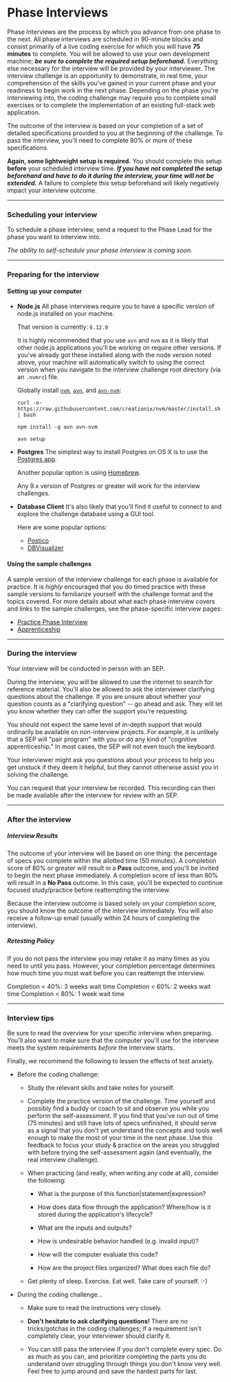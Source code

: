 # Phase Interviews

Phase Interviews are the process by which you advance from one phase to the next. All phase interviews are scheduled in 90-minute blocks and consist primarily of a live coding exercise for which you will have **75 minutes** to complete. You will be allowed to use your own development machine; **_be sure to complete the required setup beforehand._** Everything else necessary for the interview will be provided by your interviewer. The interview challenge is an opportunity to demonstrate, in real time, your comprehension of the skills you've gained in your current phase and your readiness to begin work in the next phase. Depending on the phase you're interviewing into, the coding challenge may require you to complete small exercises or to complete the implementation of an existing full-stack web application.

The outcome of the interview is based on your completion of a set of detailed specifications provided to you at the beginning of the challenge. To pass the interview, you'll need to complete 80% or more of these specifications.

**Again, some lightweight setup is required.** You should complete this setup **before** your scheduled interview time. **_If you have not completed the setup beforehand and have to do it during the interview, your time will not be extended._** A failure to complete this setup beforehand will likely negatively impact your interview outcome.

---

### Scheduling your interview

To schedule a phase interview, send a request to the Phase Lead for the phase you want to interview into.

_The ability to self-schedule your phase interview is coming soon._

---

### Preparing for the interview

#### Setting up your computer

- **Node.js**
  All phase interviews require you to have a specific version of node.js installed on your machine.

  That version is currently: `6.12.0`

  It is highly recommended that you use `avn` and `nvm` as it is likely that other node.js applications you'll be working on require other versions. If you've already got these installed along with the node version noted above, your machine will automatically switch to using the correct version when you navigate to the interview challenge root directory (via an `.nvmrc`) file.

  Globally install [`nvm`](https://www.npmjs.com/package/nvm), [`avn`](https://www.npmjs.com/package/avn), and [`avn-nvm`](https://www.npmjs.com/package/avn-nvm):
  ```
  curl -o- https://raw.githubusercontent.com/creationix/nvm/master/install.sh | bash

  npm install -g avn avn-nvm

  avn setup
  ```

- **Postgres**
  The simplest way to install Postgres on OS X is to use the [Postgres app](https://postgresapp.com).

  Another popular option is using [Homebrew](http://exponential.io/blog/2015/02/21/install-postgresql-on-mac-os-x-via-brew).

  Any 9.x version of Postgres or greater will work for the interview challenges.

- **Database Client**
  It's also likely that you'll find it useful to connect to and explore the challenge database using a GUI tool.

  Here are some popular options:
  - [Postico](https://eggerapps.at/postico)
  - [DBVisualizer](https://www.dbvis.com/download)

#### Using the sample challenges

A sample version of the interview challenge for each phase is available for practice. It is _highly_ encouraged that you do timed practice with these sample versions to familiarize yourself with the challenge format and the topics covered. For more details about what each phase interview covers and links to the sample challenges, see the phase-specific interview pages:

* [Practice Phase Interview](/Phases/Practice/Interview.md)
* [Apprenticeship](/Phases/Apprenticeship/Interview.md)

---

### During the interview

Your interview will be conducted in person with an SEP.

During the interview, you will be allowed to use the internet to search for reference material. You'll also be allowed to ask the interviewer clarifying questions about the challenge. If you are unsure about whether your question counts as a "clarifying question" -- go ahead and ask. They will let you know whether they can offer the support you’re requesting.

You should not expect the same level of in-depth support that would ordinarily be available on non-interview projects. For example, it is unlikely that a SEP will "pair program" with you or do any kind of "cognitive apprenticeship." In most cases, the SEP will not even touch the keyboard.

Your interviewer might ask you questions about your process to help you get unstuck if they deem it helpful, but they cannot otherwise assist you in solving the challenge.

You can request that your interview be recorded. This recording can then be made available after the interview for review with an SEP.

---

### After the interview

##### Interview Results

The outcome of your interview will be based on one thing: the percentage of specs you complete within the allotted time (50 minutes). A completion score of 80% or greater will result in a **Pass** outcome, and you'll be invited to begin the next phase immediately. A completion score of less than 80% will result in a **No Pass** outcome. In this case, you'll be expected to continue focused study/practice before reattempting the interview.

Because the interview outcome is based solely on your completion score, you should know the outcome of the interview immediately. You will also receive a follow-up email (usually within 24 hours of completing the interview).

##### Retesting Policy
If you do not pass the interview you may retake it as many times as you need to until you pass. However, your completion percentage determines how much time you must wait before you can reattempt the interview. 

Completion < 40%: 3 weeks wait time
Completion < 60%: 2 weeks wait time
Completion < 80%: 1 week wait time

---

### Interview tips

Be sure to read the overview for your specific interview when preparing. You'll also want to make sure that the computer you'll use for the interview meets the system requirements _before_ the interview starts.

Finally, we recommend the following to lessen the effects of test anxiety.

* Before the coding challenge:

  * Study the relevant skills and take notes for yourself.

  * Complete the practice version of the challenge. Time yourself and possibly find a buddy or coach to sit and observe you while you perform the self-assessment. If you find that you've run out of time (75 minutes) and still have lots of specs unfinished, it should serve as a signal that you don't yet understand the concepts and tools well enough to make the most of your time in the next phase. Use this feedback to focus your study & practice on the areas you struggled with before trying the self-assessment again (and eventually, the real interview challenge).

  * When practicing (and really, when writing any code at all), consider the following:

    * What is the purpose of this function|statement|expression?

    * How does data flow through the application? Where/how is it stored during the application's lifecycle?

    * What are the inputs and outputs?

    * How is undesirable behavior handled (e.g. invalid input)?

    * How will the computer evaluate this code?

    * How are the project files organized? What does each file do?

  * Get plenty of sleep. Exercise. Eat well. Take care of yourself. :-\)

* During the coding challenge...

  * Make sure to read the instructions very closely.

  * **Don't hesitate to ask clarifying questions!** There are no tricks/gotchas in the coding challenges; if a requirement isn't completely clear, your interviewer should clarify it.

  * You can still pass the interview if you don't complete every spec. Do as much as you can, and prioritize completing the parts you do understand over struggling through things you don't know very well. Feel free to jump around and save the hardest parts for last.
